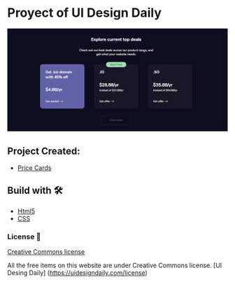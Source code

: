 # Proyect of UI Design Daily

![Screenshot](myscreenshot.png)


## Project Created:

* [Price Cards](https://uidesigndaily.com/posts/sketch-price-cards-pricing-dark-theme-day-1165)

## Build with 🛠️

* [Html5](https://html.spec.whatwg.org/multipage/)
* [CSS](https://www.w3.org/Style/CSS/)


### License 📄
[Creative Commons license](https://creativecommons.org/licenses/)

All the free items on this website are under Creative Commons license.
[UI Desing Daily] (https://uidesigndaily.com/license)